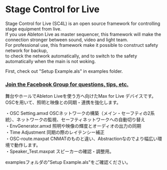 # Stage Control for Live  
  
Stage Control for Live (SC4L) is an open source framework for controlling stage equipment from live.  
If you use Ableton Live as master sequencer, this framework will make the connection stronger between sound, video and light team.  
For professional use, this framework make it possible to construct safety network for backup,  
to check the network automatically, and to switch to the safety automatically when the main is not woking.
  
First, check out "Setup Example.als" in examples folder.  
  
### [Join the Facebook Group for questions, tips, etc.](https://www.facebook.com/groups/434759513626784/)
  
舞台やホールでAbleton Liveを使う方へ向けたMax for Live デバイスです。  
OSCを用いて、照明と映像との同期・連携を強化します。  
  
・OSC Setting.amxd OSCネットワークの構築（メイン・セーフティの2系統）、ネットワークの監視、セーフティネットワークへの自動切り替え  
・EnvGenerator.amxd 照明や映像の輝度とオーディオの出力の同期  
・Time Adjustment 同期の際のレイテンシー補正  
・OSC-route.maxpat CNMATのものと違い、Abstractionなのでより幅広い環境で動作します。  
・Speaker_Test.maxpat スピーカーの確認・調整用。  
  
examplesフォルダの"Setup Example.als"をご確認ください。  